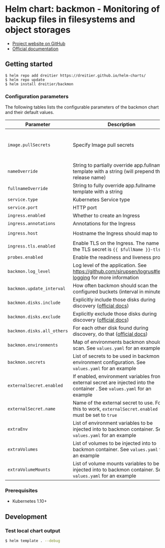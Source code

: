 # Helm chart: backmon - Monitoring of backup files in filesystems and object storages

- [Project website on GitHub](https://github.com/dreitier/backmon)
- [Official documentation](https://dreitier.github.io/backmon-docs)

## Getting started

```console
$ helm repo add dreitier https://dreitier.github.io/helm-charts/
$ helm repo update
$ helm install dreitier/backmon
```

### Configuration parameters

The following tables lists the configurable parameters of the backmon chart and their default values.

| Parameter                  | Description                                                                                                                                             | Default                                                  |
|----------------------------|---------------------------------------------------------------------------------------------------------------------------------------------------------|----------------------------------------------------------|
| `image.pullSecrets`        | Specify Image pull secrets                                                                                                                              | `nil` (does not add image pull secrets to deployed pods) |
| `nameOverride`             | String to partially override app.fullname template with a string (will prepend the release name)                                                        | `nil`                                                    |
| `fullnameOverride`         | String to fully override app.fullname template with a string                                                                                            | `nil`                                                    |
| `service.type`             | Kubernetes Service type                                                                                                                                 | `ClusterIP`                                              |
| `service.port`             | HTTP port                                                                                                                                               | `80`                                                     | 
| `ingress.enabled`          | Whether to create an Ingress                                                                                                                            | `false`                                                  |
| `ingress.annotations`      | Annotations for the Ingress                                                                                                                             | `{}`                                                     |
| `ingress.host`             | Hostname the Ingress should map to                                                                                                                      | `chart-example.local`                                    |
| `ingress.tls.enabled`      | Enable TLS on the Ingress. The name of the TLS secret is `{{ $fullName }}-tls`                                                                          | `false`                                                  |
| `probes.enabled`           | Enable the readiness and liveness probes                                                                                                                | `false`                                                  |
| `backmon.log_level`        | Log level of the application. See https://github.com/sirupsen/logrus#level-logging for more information                                                 | `info`                                                   |
| `backmon.update_interval`  | How often backmon should scan the configured buckets (interval in minutes)                                                                              | `60`                                                     |
| `backmon.disks.include`    | Explicitly include those disks during discovery ([official docs](https://dreitier.github.io/backmon-docs/reference/backmon-configuration/overview))     | `[]`                                                     |
| `backmon.disks.exclude`    | Explicitly exclude those disks during discovery ([official docs](https://dreitier.github.io/backmon-docs/reference/backmon-configuration/overview))     | `[]`                                                     |
| `backmon.disks.all_others` | For each other disk found during discovery, do that ([official docs](https://dreitier.github.io/backmon-docs/reference/backmon-configuration/overview)) | `include`                                                |
| `backmon.environments`     | Map of environments backmon should scan. See `values.yaml` for an example                                                                               | `{}`                                                     |
| `backmon.secrets`          | List of secrets to be used in backmon environment configuration. See `values.yaml` for an example                                                       | `[]`                                                     |
| `externalSecret.enabled`   | If enabled, environment variables from an external secret are injected into the container . See `values.yaml` for an example                            | `false`                                                  |
| `externalSecret.name`      | Name of the external secret to use. For this to work, `externalSecret.enabled` must be set to `true`                                                    | `custom-secret`                                          |
| `extraEnv`                 | List of environment variables to be injected into to backmon container. See `values.yaml` for an example                                                | `[]`                                                     |
| `extraVolumes`             | List of volumes to be injected into to backmon container. See `values.yaml` for an example                                                              | `[]`                                                     |
| `extraVolumeMounts`        | List of volume mounts variables to be injected into to backmon container. See `values.yaml` for an example                                              | `[]`                                                     |

### Prerequisites

- Kubernetes 1.10+

## Development

### Test local chart output

```bash
$ helm template . --debug
```
